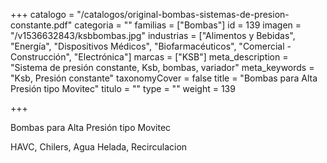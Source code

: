 +++
catalogo = "/catalogos/original-bombas-sistemas-de-presion-constante.pdf"
categoria = ""
familias = ["Bombas"]
id = 139
imagen = "/v1536632843/ksbbombas.jpg"
industrias = ["Alimentos y Bebidas", "Energía", "Dispositivos Médicos", "Biofarmacéuticos", "Comercial - Construcción", "Electrónica"]
marcas = ["KSB"]
meta_description = "Sistema de presión constante, Ksb, bombas, variador"
meta_keywords = "Ksb, Presión constante"
taxonomyCover = false
title = "Bombas para Alta Presión tipo Movitec"
titulo = ""
type = ""
weight = 139

+++
<p>Bombas para Alta Presión tipo Movitec</p>
<p>HAVC, Chilers, Agua Helada, Recirculacion </p>